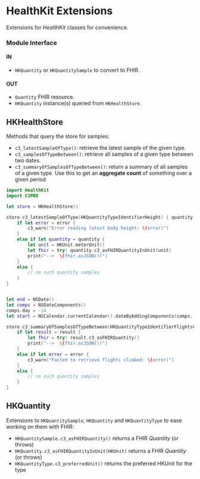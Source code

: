 HealthKit Extensions
====================

Extensions for _HealthKit_ classes for convenience.

### Module Interface

#### IN
- `HKQuantity` or `HKQuantitySample` to convert to FHIR.

#### OUT
- `Quantity` FHIR resource.
- `HKQuantity` instance(s) queried from `HKHealthStore`.

HKHealthStore
-------------

Methods that query the store for samples:

- `c3_latestSampleOfType()`: retrieve the latest sample of the given type.
- `c3_samplesOfTypeBetween()`: retrieve all samples of a given type between two dates.
- `c3_summaryOfSamplesOfTypeBetween()`: return a summary of all samples of a given type. 
    Use this to get an **aggregate count** of something over a given period


```swift
import HealthKit
import C3PRO

let store = HKHealthStore()

store.c3_latestSampleOfType(HKQuantityTypeIdentifierHeight) { quantity, error in
    if let error = error {
        c3_warn("Error reading latest body height: \(error)")
    }
    else if let quantity = quantity {
        let unit = HKUnit.meterUnit()
        let fhir = try! quantity.c3_asFHIRQuantityInUnit(unit)
        print("-->  \(fhir.asJSON())")
    }
    else {
        // no such quantity samples
    }
}


let end = NSDate()
let comps = NSDateComponents()
comps.day = -14
let start = NSCalendar.currentCalendar().dateByAddingComponents(comps, toDate: end, options: [])!

store.c3_summaryOfSamplesOfTypeBetween(HKQuantityTypeIdentifierFlightsClimbed, start: start, end: end) { result, error in
    if let result = result {
        let fhir = try! result.c3_asFHIRQuantity()
        print("-->  \(fhir.asJSON())")
    }
    else if let error = error {
        c3_warn("Failed to retrieve flights climbed: \(error)")
    }
    else {
        // no such quantity samples
    }
}
```


HKQuantity
----------

Extensions to `HKQuantitySample`, `HKQuantity` and `HKQuantityType` to ease working on them with FHIR:

- `HKQuantitySample.c3_asFHIRQuantity()` returns a FHIR _Quantity_ (or throws)
- `HKQuantity.c3_asFHIRQuantityInUnit(HKUnit)` returns a FHIR _Quantity_ (or throws)
- `HKQuantityType.c3_preferredUnit()` returns the preferred HKUnit for the type

